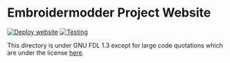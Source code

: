 # Embroidermodder Project Website

[![Deploy website](https://github.com/Embroidermodder/website/actions/workflows/website.yml/badge.svg)](https://github.com/Embroidermodder/website/actions/workflows/website.yml)
[![Testing](https://github.com/Embroidermodder/website/actions/workflows/test_report.yml/badge.svg)](https://github.com/Embroidermodder/website/actions/workflows/test_report.yml)

This directory is under GNU FDL 1.3 except for large code quotations which are under the license [here](https://github.com/embroidermodder/embroidermodder).
